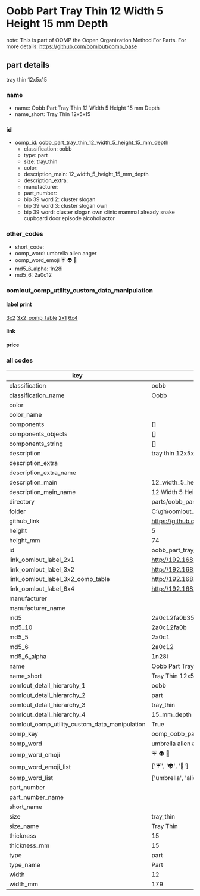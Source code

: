 # Oobb Part Tray Thin 12 Width 5 Height 15 mm Depth  

note: This is part of OOMP the Oopen Organization Method For Parts. For more details: https://github.com/oomlout/oomp_base

##  part details
  



tray thin 12x5x15



### name
* name: Oobb Part Tray Thin 12 Width 5 Height 15 mm Depth
* name_short: Tray Thin 12x5x15 
### id
* oomp_id: oobb_part_tray_thin_12_width_5_height_15_mm_depth
  * classification: oobb
  * type: part
  * size: tray_thin
  * color: 
  * description_main: 12_width_5_height_15_mm_depth
  * description_extra: 
  * manufacturer: 
  * part_number: 
  * bip 39 word 2: cluster slogan
  * bip 39 word 3: cluster slogan own
  * bip 39 word: cluster slogan own clinic mammal already snake cupboard door episode alcohol actor

### other_codes
* short_code: 
* oomp_word: umbrella alien anger
* oomp_word_emoji :umbrella: :alien: :anger:
* md5_6_alpha: 1n28i
* md5_6: 2a0c12






### oomlout_oomp_utility_custom_data_manipulation
#### label print
[3x2](http://192.168.1.245:1112/?label=oomp%201n28i)
[3x2_oomp_table](http://192.168.1.108:1112/?label=oomp%201n28i)
[2x1](http://192.168.1.242:1112/?label=oomp%201n28i)
[6x4](http://192.168.1.55:1112/?label=oomp%201n28i)    

#### link

                              

#### price







### all codes 
| key | value |  
| --- | --- |  
| classification | oobb |  
| classification_name | Oobb |  
| color |  |  
| color_name |  |  
| components | [] |  
| components_objects | [] |  
| components_string | [] |  
| description | tray thin 12x5x15 |  
| description_extra |  |  
| description_extra_name |  |  
| description_main | 12_width_5_height_15_mm_depth |  
| description_main_name | 12 Width 5 Height 15 mm Depth |  
| directory | parts/oobb_part_tray_thin_12_width_5_height_15_mm_depth |  
| folder | C:\gh\oomlout_oobb_version_4_generated_parts\parts\oobb_part_tray_thin_12_width_5_height_15_mm_depth |  
| github_link | https://github.com/oomlout/oomlout_oomp_part_src/tree/main/parts/oobb_part_tray_thin_12_width_5_height_15_mm_depth |  
| height | 5 |  
| height_mm | 74 |  
| id | oobb_part_tray_thin_12_width_5_height_15_mm_depth |  
| link_oomlout_label_2x1 | http://192.168.1.242:1112/?label=oomp%201n28i |  
| link_oomlout_label_3x2 | http://192.168.1.245:1112/?label=oomp%201n28i |  
| link_oomlout_label_3x2_oomp_table | http://192.168.1.108:1112/?label=oomp%201n28i |  
| link_oomlout_label_6x4 | http://192.168.1.55:1112/?label=oomp%201n28i |  
| manufacturer |  |  
| manufacturer_name |  |  
| md5 | 2a0c12fa0b35d9a41cc352b33c32f963 |  
| md5_10 | 2a0c12fa0b |  
| md5_5 | 2a0c1 |  
| md5_6 | 2a0c12 |  
| md5_6_alpha | 1n28i |  
| name | Oobb Part Tray Thin 12 Width 5 Height 15 mm Depth |  
| name_short | Tray Thin 12x5x15  |  
| oomlout_detail_hierarchy_1 | oobb |  
| oomlout_detail_hierarchy_2 | part |  
| oomlout_detail_hierarchy_3 | tray_thin |  
| oomlout_detail_hierarchy_4 | 15_mm_depth |  
| oomlout_oomp_utility_custom_data_manipulation | True |  
| oomp_key | oomp_oobb_part_tray_thin_12_width_5_height_15_mm_depth |  
| oomp_word | umbrella alien anger |  
| oomp_word_emoji | :umbrella: :alien: :anger: |  
| oomp_word_emoji_list | [':umbrella:', ':alien:', ':anger:'] |  
| oomp_word_list | ['umbrella', 'alien', 'anger'] |  
| part_number |  |  
| part_number_name |  |  
| short_name |  |  
| size | tray_thin |  
| size_name | Tray Thin |  
| thickness | 15 |  
| thickness_mm | 15 |  
| type | part |  
| type_name | Part |  
| width | 12 |  
| width_mm | 179 |  
